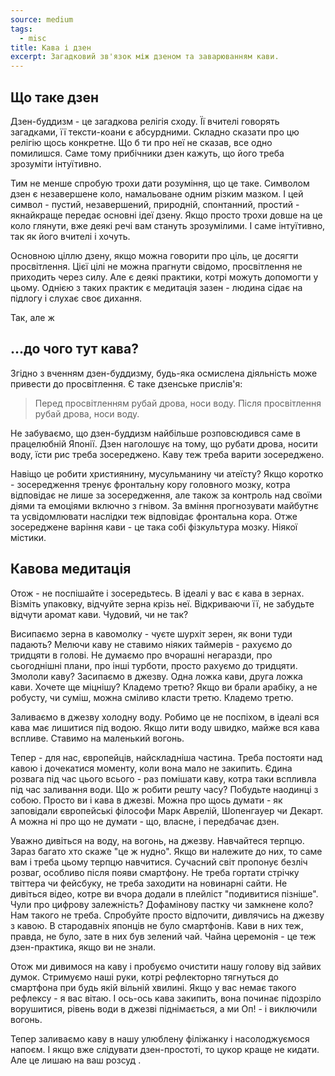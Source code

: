 ```yaml
---
source: medium
tags:
  - misc
title: Кава і дзен
excerpt: Загадковий зв'язок між дзеном та заварюванням кави.
---
```


## Що таке дзен

Дзен-буддизм - це загадкова релігія сходу.
Її вчителі говорять загадками, її тексти-коани є абсурдними.
Складно сказати про цю релігію щось конкретне.
Що б ти про неї не сказав, все одно помилишся.
Саме тому прибічники дзен кажуть, що його треба зрозуміти інтуїтивно.

Тим не менше спробую трохи дати розуміння, що це таке.
Символом дзен є незавершене коло, намальоване одним різким мазком.
І цей символ - пустий, незавершений, природній, спонтанний, простий - якнайкраще передає основні ідеї дзену.
Якщо просто трохи довше на це коло глянути, вже деякі речі вам стануть зрозумілими.
І саме інтуїтивно, так як його вчителі і хочуть.

Основною ціллю дзену, якщо можна говорити про ціль, це досягти просвітлення.
Цієї цілі не можна прагнути свідомо, просвітлення не приходить через силу.
Але є деякі практики, котрі можуть допомогти у цьому.
Однією з таких практик є медитація зазен - людина сідає на підлогу і слухає своє дихання.

Так, але ж

## ...до чого тут кава?

Згідно з вченням дзен-буддизму, будь-яка осмислена діяльність може привести до просвітлення.
Є таке дзенське прислів'я: 

> Перед просвітленням рубай дрова, носи воду. 
> Після просвітлення рубай дрова, носи воду. 

Не забуваємо, що дзен-буддизм найбільше розповсюдився саме в працелюбній Японії.
Дзен наголошує на тому, що рубати дрова, носити воду, їсти рис треба зосереджено.
Каву теж треба варити зосереджено.

Навіщо це робити християнину, мусульманину чи атеїсту?
Якщо коротко - зосередження тренує фронтальну кору головного мозку, 
котра відповідає не лише за зосередження, але також за контроль над своїми діями та емоціями включно з гнівом.
За вміння прогнозувати майбутнє та усвідомлювати наслідки теж відповідає фронтальна кора.
Отже зосереджене варіння кави - це така собі фізкультура мозку.
Ніякої містики.

## Кавова медитація

Отож - не поспішайте і зосередьтесь.
В ідеалі у вас є кава в зернах.
Візміть упаковку, відчуйте зерна крізь неї.
Відкриваючи її, не забудьте відчути аромат кави.
Чудовий, чи не так?

Висипаємо зерна в кавомолку - чуєте шурхіт зерен, як вони туди падають?
Мелючи каву не ставимо ніяких таймерів - рахуємо до тридцяти в голові.
Не думаємо про вчорашні негаразди, про сьогоднішні плани, про інші турботи,
просто рахуємо до тридцяти.
Змололи каву?
Засипаємо в джезву.
Одна ложка кави, друга ложка кави.
Хочете ще міцнішу?
Кладемо третю?
Якщо ви брали арабіку, а не робусту, чи суміш, можна сміливо класти третю.
Кладемо третю.

Заливаємо в джезву холодну воду.
Робимо це не поспіхом, в ідеалі вся кава має лишитися під водою.
Якщо лити воду швидко, майже вся кава вспливе.
Ставимо на маленький вогонь.

Тепер - для нас, європейців, найскладніша частина.
Треба постояти над кавою і дочекатися моменту, коли вона мало не закипить.
Єдина розвага під час цього всього - раз помішати каву, котра таки вспливла під час заливання води.
Що ж робити решту часу?
Побудьте наодинці з собою.
Просто ви і кава в джезві.
Можна про щось думати - як заповідали європейські філософи Марк Аврелій, Шопенгауер чи Декарт.
А можна ні про що не думати - що, власне, і передбачає дзен.

Уважно дивіться на воду, на вогонь, на джезву.
Навчайтеся терпцю.
Зараз багато хто скаже "це ж нудно".
Якщо ви належите до них, то саме вам і треба цьому терпцю навчитися.
Сучасний світ пропонує безліч розваг, особливо після появи смартфону.
Не треба гортати стрічку твіттера чи фейсбуку, не треба заходити на новинарні сайти.
Не дивіться відео, котре ви вчора додали в плейліст "подивитися пізніше".
Чули про цифрову залежність?
Дофамінову пастку чи замкнене коло?
Нам такого не треба.
Спробуйте просто відпочити, дивлячись на джезву з кавою.
В стародавніх японців не було смартфонів.
Кави в них теж, правда, не було, зате в них був зелений чай.
Чайна церемонія - це теж дзен-практика, якщо ви не знали.

Отож ми дивимося на каву і пробуємо очистити нашу голову від зайвих думок.
Стримуємо наші руки, котрі рефлекторно тягнуться до смартфона при будь якій вільній хвилині.
Якщо у вас немає такого рефлексу - я вас вітаю.
І ось-ось кава закипить, вона починає підозріло ворушитися, рівень води в джезві піднімається, 
а ми Оп! - і виключили вогонь.

Тепер заливаємо каву в нашу улюблену філіжанку і насолоджуємося напоєм.
І якщо вже слідувати дзен-простоті, то цукор краще не кидати.
Але це лишаю на ваш розсуд .
